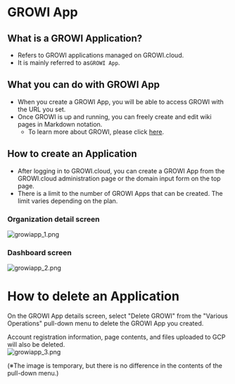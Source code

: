 # GROWI App
## What is a GROWI Application?
- Refers to GROWI applications managed on GROWI.cloud.
- It is mainly referred to as`GROWI App`.


## What you can do with GROWI App
- When you create a GROWI App, you will be able to access GROWI with the URL you set.
- Once GROWI is up and running, you can freely create and edit wiki pages in Markdown notation.
    - To learn more about GROWI, please click [here](https://growi.org/).

## How to create an Application
- After logging in to GROWI.cloud, you can create a GROWI App from the GROWI.cloud administration page or the domain input form on the top page.
- There is a limit to the number of GROWI Apps that can be created. The limit varies depending on the plan.


### Organization detail screen
<img :src="$withBase('/assets/images/en/growiapp_1.png')" alt="growiapp_1.png">


### Dashboard screen
<img :src="$withBase('/assets/images/en/growiapp_2.png')" alt="growiapp_2.png">

# How to delete an Application
On the GROWI App details screen, select "Delete GROWI" from the "Various Operations" pull-down menu to delete the GROWI App you created.

Account registration information, page contents, and files uploaded to GCP will also be deleted.  
<img :src="$withBase('/assets/images/en/growiapp_3.png')" alt="growiapp_3.png">


(※The image is temporary, but there is no difference in the contents of the pull-down menu.)
